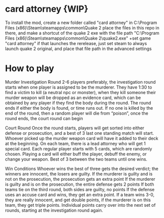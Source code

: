 # card attorney {WIP}
To install the mod, create a new folder called "card attorney" in C:\Program Files (x86)\Steam\steamapps\common\Quake 2
place the files in this repo in there, and make a shortcut of the quake 2 exe with the file path "C:\Program Files (x86)\Steam\steamapps\common\Quake 2\quake2.exe" +set game "card attorney"
if that launches the rerelease, just set steam to always launch quake 2 original, and place that file path in the advanced settings

# How to play
Murder Investigation Round
2-6 players preferably, the investigation round starts when one player is assigned to be the murderer. They have 1:30 to find a victim to kill (a neutral npc or monster), when they kill someone their murder weapon will be dropped as an evidence card, which can be obtained by any player if they find the body during the round. The round ends if either the body is found, or time runs out. If no one is killed by the end of the round, then a random player will die from “poison”, once the round ends, the court round can begin

Court Round
Once the round starts, players will get sorted into either defense or prosecution, and a best of 3 last one standing match will start. Whoever picked up the murder weapon card will have it added to their deck at the beginning. On each team, there is a lead attorney who will get 1 special card. Each regular player starts with 5 cards, which are randomly chosen. Playing a card will either buff the player, debuff the enemy, or change your weapon. Best of 3 between the two teams until one wins.

Win Conditions
Whoever wins the best of three gets the desired verdict; the winners are innocent, the losers are guilty.
If the murderer is guilty and is not on the prosecution, the prosecution gets an extra point
If the murderer is guilty and is on the prosecution, the entire defense gets 2 points
If both teams tie on the third round, both sides are guilty, no points
If the defense uses an accuse card and wins, they get an extra point.
If a team wins 3-0, they are really innocent, and get double points, if the murderer is on this team, they get triple points.
Individual points carry over into the next set of rounds, starting at the investigation round again.
